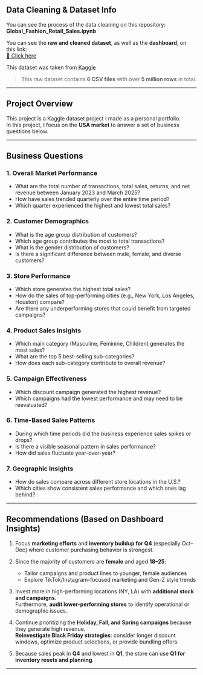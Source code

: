 ## Data Cleaning & Dataset Info

You can see the process of the data cleaning on this repository:  
**Global_Fashion_Retail_Sales.ipynb**

You can see the **raw and cleaned dataset**, as well as the **dashboard**, on this link:  
[📁 Click here](https://drive.google.com/drive/folders/1uNBnY0RjbpzSwEk4Q_a_l5q_69Colxlz?usp=sharing)

This dataset was taken from [Kaggle](https://www.kaggle.com/datasets/ricgomes/global-fashion-retail-stores-dataset?select=discounts.csv)

> This raw dataset contains **6 CSV files** with over **5 million rows** in total.

---

## Project Overview

This project is a Kaggle dataset project I made as a personal portfolio.  
In this project, I focus on the **USA market** to answer a set of business questions below.

---

## Business Questions

### 1. Overall Market Performance
- What are the total number of transactions, total sales, returns, and net revenue between January 2023 and March 2025?  
- How have sales trended quarterly over the entire time period?  
- Which quarter experienced the highest and lowest total sales?

### 2. Customer Demographics
- What is the age group distribution of customers?  
- Which age group contributes the most to total transactions?  
- What is the gender distribution of customers?  
- Is there a significant difference between male, female, and diverse customers?

### 3. Store Performance
- Which store generates the highest total sales?  
- How do the sales of top-performing cities (e.g., New York, Los Angeles, Houston) compare?  
- Are there any underperforming stores that could benefit from targeted campaigns?

### 4. Product Sales Insights
- Which main category (Masculine, Feminine, Children) generates the most sales?  
- What are the top 5 best-selling sub-categories?  
- How does each sub-category contribute to overall revenue?

### 5. Campaign Effectiveness
- Which discount campaign generated the highest revenue?  
- Which campaigns had the lowest performance and may need to be reevaluated?

### 6. Time-Based Sales Patterns
- During which time periods did the business experience sales spikes or drops?  
- Is there a visible seasonal pattern in sales performance?  
- How did sales fluctuate year-over-year?

### 7. Geographic Insights
- How do sales compare across different store locations in the U.S.?  
- Which cities show consistent sales performance and which ones lag behind?

---

## Recommendations (Based on Dashboard Insights)

1. Focus **marketing efforts** and **inventory buildup for Q4** (especially Oct–Dec) where customer purchasing behavior is strongest.

2. Since the majority of customers are **female** and aged **18–25**:  
   - Tailor campaigns and product lines to younger, female audiences  
   - Explore TikTok/Instagram-focused marketing and Gen-Z style trends

3. Invest more in high-performing locations (NY, LA) with **additional stock and campaigns**.  
   Furthermore, **audit lower-performing stores** to identify operational or demographic issues.

4. Continue prioritizing the **Holiday, Fall, and Spring campaigns** because they generate high revenue.  
   **Reinvestigate Black Friday strategies**: consider longer discount windows, optimize product selections, or provide bundling offers.

5. Because sales peak in **Q4** and lowest in **Q1**, the store can use **Q1 for inventory resets and planning**.

---
